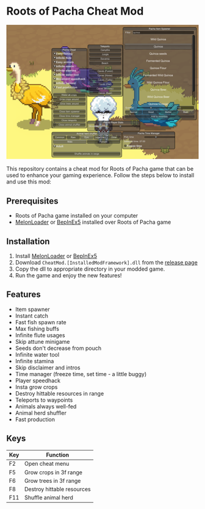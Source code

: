 # Roots of Pacha Cheat Mod

![Cheat menu image](.github/CheatMod-ingame.png "Cheat menu image")

This repository contains a cheat mod for Roots of Pacha game that can be used to enhance your gaming experience. Follow the steps below to install and use this mod:

## Prerequisites
- Roots of Pacha game installed on your computer
- [MelonLoader](https://github.com/LavaGang/MelonLoader) or [BepInEx5](https://github.com/BepInEx/BepInEx/releases) installed over Roots of Pacha game

## Installation
1. Install [MelonLoader](https://github.com/LavaGang/MelonLoader) or [BepInEx5](https://github.com/BepInEx/BepInEx/releases)
2. Download `CheatMod.[InstalledModFramework].dll` from the [release page](https://github.com/mzonski/roots-of-pacha-cheat-mod/releases)
3. Copy the dll to appropriate directory in your modded game.
4. Run the game and enjoy the new features!

## Features
- Item spawner
- Instant catch
- Fast fish spawn rate
- Max fishing buffs
- Infinite flute usages
- Skip attune minigame
- Seeds don't decrease from pouch
- Infinite water tool
- Infinite stamina
- Skip disclaimer and intros
- Time manager (freeze time, set time - a little buggy)
- Player speedhack
- Insta grow crops
- Destroy hittable resources in range
- Teleports to waypoints
- Animals always well-fed
- Animal herd shuffler
- Fast production

## Keys
| Key | Function                   |
|-----|----------------------------|
| F2  | Open cheat menu            |
| F5  | Grow crops in 3f range     |
| F6  | Grow trees in 3f range     |
| F8  | Destroy hittable resources |
| F11 | Shuffle animal herd        |
